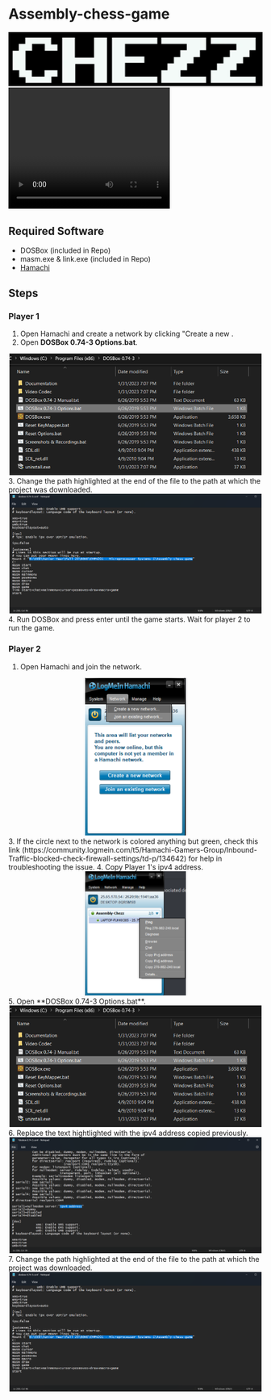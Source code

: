 # Assembly-chess-game

<div align="center"><img src="/img/chezz.png" alt="game logo"></div>
<video width="320" height="240" controls>
  <source src="/media/CHEZZ_LOGO.mp4" type="video/mp4">
Your browser does not support the video tag.
</video>

## Required Software

- DOSBox (included in Repo)
- masm.exe & link.exe (included in Repo)
- [Hamachi](https://vpn.net/)

## Steps

### Player 1

1. Open Hamachi and create a network by clicking "Create a new  .
2. Open **DOSBox 0.74-3 Options.bat**.
<div align="center"><img src="/img/config3.png" alt="Open DOSBox config file" width="500px"></div>
3. Change the path highlighted at the end of the file to the path at which the project was downloaded.
<div align="center"><img src="/img/config1.png" alt="Change project path" width="500px"></div>
4. Run DOSBox and press enter until the game starts. Wait for player 2 to run the game.

### Player 2 

1. Open Hamachi and join the network.
<div align="center"><img src="/img/hamachi1.png" alt="Join a Network" width="200px"></div>
3. If the circle next to the network is colored anything but green, check this link (https://community.logmein.com/t5/Hamachi-Gamers-Group/Inbound-Traffic-blocked-check-firewall-settings/td-p/134642) for help in troubleshooting the issue.
4. Copy Player 1's ipv4 address.
<div align="center"><img src="/img/hamachi4.png" alt="Copy player 1's ipv4" width="200px"></div>
5. Open **DOSBox 0.74-3 Options.bat**.
<div align="center"><img src="/img/config3.png" alt="Open DOSBox config file" width="500px"></div>
6. Replace the text hightlighted with the ipv4 address copied previously.
<div align="center"><img src="/img/config2.png" alt="Set host ipv4" width="500px"></div>
7. Change the path highlighted at the end of the file to the path at which the project was downloaded.
<div align="center"><img src="/img/config1.png" alt="Change project path" width="500px"></div>



